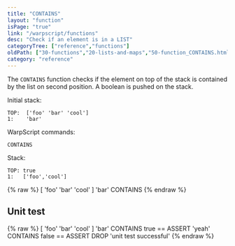 ```yaml
---
title: "CONTAINS"
layout: "function"
isPage: "true"
link: "/warpscript/functions"
desc: "Check if an element is in a LIST"
categoryTree: ["reference","functions"]
oldPath: ["30-functions","20-lists-and-maps","50-function_CONTAINS.html.md"]
category: "reference"
---
```

 

The `CONTAINS` function checks if the element on top of the stack is contained by the list on second position.
A boolean is pushed on the stack.

Initial stack:

    TOP:  ['foo' 'bar' 'cool']
    1:    'bar'
    
WarpScript commands:

    CONTAINS

Stack:

    TOP: true
    1:   ['foo','cool']

{% raw %}
<warp10-warpscript-widget backend="{{backend}}"  exec-endpoint="{{execEndpoint}}">[ 'foo' 'bar' 'cool' ]
'bar' CONTAINS
</warp10-warpscript-widget>
{% endraw %}

## Unit test ##

{% raw %}
<warp10-warpscript-widget backend="{{backend}}"  exec-endpoint="{{execEndpoint}}">[ 'foo' 'bar' 'cool' ]
'bar' CONTAINS
true == ASSERT
'yeah' CONTAINS
false == ASSERT
DROP
'unit test successful'
</warp10-warpscript-widget>
{% endraw %}
